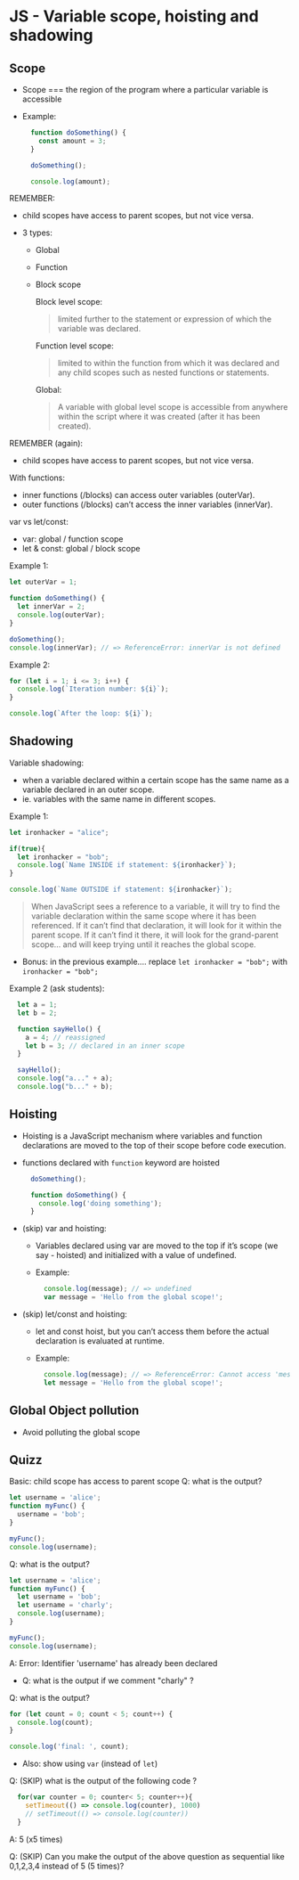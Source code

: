 
# JS - Variable scope, hoisting and shadowing


<!--- 

Status: ready

Consider: including closures.

--->



## Scope


- Scope === the region of the program where a particular variable is accessible



- Example: 

  ```js
    function doSomething() {
      const amount = 3;
    }

    doSomething();

    console.log(amount);

  ```



REMEMBER: 
- child scopes have access to parent scopes, but not vice versa.



- 3 types:
  - Global
  - Function
  - Block scope


    Block level scope:
    > limited further to the statement or expression of which the variable was declared. 

    Function level scope:
    > limited to within the function from which it was declared and any child scopes such as nested functions or statements.

    Global:
    > A variable with global level scope is accessible from anywhere within the script where it was created (after it has been created).


REMEMBER (again):
- child scopes have access to parent scopes, but not vice versa.



With functions:
- inner functions (/blocks) can access outer variables (outerVar). 
- outer functions (/blocks) can’t access the inner variables (innerVar).



var vs let/const:
- var: global / function scope
- let & const: global / block scope


Example 1:

  ```js
  let outerVar = 1;

  function doSomething() {
    let innerVar = 2;
    console.log(outerVar);
  }

  doSomething();
  console.log(innerVar); // => ReferenceError: innerVar is not defined
  ```



Example 2:

  ```js
  for (let i = 1; i <= 3; i++) {
    console.log(`Iteration number: ${i}`);
  }
  
  console.log(`After the loop: ${i}`);
  ```




## Shadowing

Variable shadowing:
  - when a variable declared within a certain scope has the same name as a variable declared in an outer scope.
  - ie. variables with the same name in different  scopes.


Example 1:


  ```js
  let ironhacker = "alice";

  if(true){
    let ironhacker = "bob";
    console.log(`Name INSIDE if statement: ${ironhacker}`);
  }

  console.log(`Name OUTSIDE if statement: ${ironhacker}`);
  ```

> When JavaScript sees a reference to a variable, it will try to find the variable declaration within the same scope where it has been referenced. If it can’t find that declaration, it will look for it within the parent scope. If it can’t find it there, it will look for the grand-parent scope… and will keep trying until it reaches the global scope.



- Bonus: in the previous example....
  replace `let ironhacker = "bob";`
  with `ironhacker = "bob";`





Example 2 (ask students):

  ```js
    let a = 1;
    let b = 2;

    function sayHello() {
      a = 4; // reassigned
      let b = 3; // declared in an inner scope
    }

    sayHello();
    console.log("a..." + a);
    console.log("b..." + b);
  ```





## Hoisting 


- Hoisting is a JavaScript mechanism where variables and function declarations are moved to the top of their scope before code execution.


- functions declared with `function` keyword are hoisted

  ```js
    doSomething();

    function doSomething() {
      console.log('doing something');
    }
  ```



<!--

- skip variable hoisting (we will always use let/const)

-->

- (skip) var and hoisting:
  - Variables declared using var are moved to the top if it’s scope (we say - hoisted) and initialized with a value of undefined.

  - Example:

    ```js
      console.log(message); // => undefined
      var message = 'Hello from the global scope!';
    ```


- (skip) let/const and hoisting:

  - let and const hoist, but you can’t access them before the actual declaration is evaluated at runtime.

  - Example:

    ```js
      console.log(message); // => ReferenceError: Cannot access 'message' before initialization
      let message = 'Hello from the global scope!';
    ```







## Global Object pollution

- Avoid polluting the global scope





## Quizz

<!-- to-do: improve (ex. add objects etc) -->


Basic: child scope has access to parent scope
Q: what is the output?

  ```js
  let username = 'alice';
  function myFunc() {
    username = 'bob';
  }

  myFunc();
  console.log(username);
  ```




Q: what is the output?

  ```js
  let username = 'alice';
  function myFunc() {
    let username = 'bob';
    let username = 'charly';
    console.log(username);
  }

  myFunc();
  console.log(username);
  ```

A: Error: Identifier 'username' has already been declared
  - Q: what is the output if we comment "charly" ?




Q: what is the output?

  ```js
  for (let count = 0; count < 5; count++) {
    console.log(count);
  }

  console.log('final: ', count);
  ```

  - Also: show using `var` (instead of `let`)



Q: (SKIP)  what is the output of the following code ?

  ```js
    for(var counter = 0; counter< 5; counter++){
      setTimeout(() => console.log(counter), 1000)
      // setTimeout(() => console.log(counter))
    }
  ```

A:  5 (x5 times)


Q: (SKIP) Can you make the output of the above question as sequential like 0,1,2,3,4 instead of 5 (5 times)?







